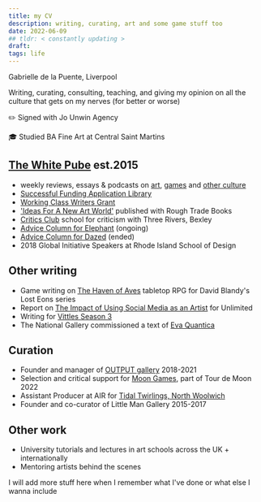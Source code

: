 ```yaml
---
title: my CV 
description: writing, curating, art and some game stuff too
date: 2022-06-09
## tldr: < constantly updating >
draft: 
tags: life
---
```


Gabrielle de la Puente, Liverpool 


Writing, curating, consulting, teaching, and giving my opinion on all the culture that gets on my nerves (for better or worse)

✏️ Signed with Jo Unwin Agency

🎓 Studied BA Fine Art at Central Saint Martins

## [The White Pube](http://thewhitepube.com "The White Pube") est.2015
- weekly reviews, essays & podcasts on [art](https://thewhitepube.com/art), [games](https://thewhitepube.com/games) and [other culture](https://thewhitepube.com/misc)
- [Successful Funding Application Library](https://thewhitepube.com/fundinglibrary)
- [Working Class Writers Grant](https://thewhitepube.com/writersgrants)
- ['Ideas For A New Art World'](https://roughtradebooks.com/collections/editions/products/ideas-for-a-new-art-world-the-white-pube "Buy it Here") published with Rough Trade Books
- [Critics Club](https://threeriversbexley.org/projects/critics-club) school for criticism with Three Rivers, Bexley
- [Advice Column for Elephant](https://elephant.art/author/the-white-pube/) (ongoing)
- [Advice Column for Dazed](https://www.dazeddigital.com/the-white-pube) (ended)
- 2018 Global Initiative Speakers at Rhode Island School of Design

## Other writing

- Game writing on [The Haven of Aves](https://davidblandy.itch.io/lost-eons-haven-of-aves) tabletop RPG for David Blandy's Lost Eons series
- Report on [The Impact of Using Social Media as an Artist](https://gdlp.co.uk/posts/art-report/) for Unlimited
- Writing for [Vittles Season 3](https://vittles.substack.com/p/the-hyper-regional-chippy-traditions?s=r)
- The National Gallery commissioned a text of [Eva Quantica](https://www.nationalgallery.org.uk/national-gallery-x/the-rules-do-not-apply/eva-quantica-by-mafj-alvarez)

## Curation 
- Founder and manager of [OUTPUT gallery](https://outputgallery.com) 2018-2021
- Selection and critical support for [Moon Games](https://gdlp.co.uk/posts/moon-games/), part of Tour de Moon 2022
- Assistant Producer at AIR for [Tidal Twirlings, North Woolwich](https://airstudio.org/places/north-woolwich/)
- Founder and co-curator of Little Man Gallery 2015-2017

## Other work
- University tutorials and lectures in art schools across the UK + internationally
- Mentoring artists behind the scenes

I will add more stuff here when I remember what I've done or what else I wanna include 

